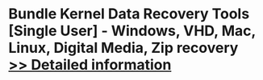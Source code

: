 # Bundle Kernel Data Recovery Tools [Single User] - Windows, VHD, Mac, Linux, Digital Media, Zip recovery<br />[>> Detailed information](https://secure.element5.com/esales/product.html?productid=300768156&affiliateid=200057808)